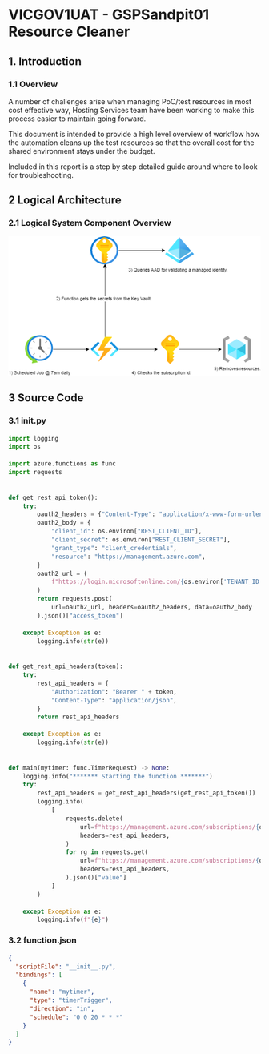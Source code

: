 # VICGOV1UAT - GSPSandpit01 Resource Cleaner
## 1. Introduction
### 1.1	Overview

A number of challenges arise when managing PoC/test resources in most cost effective way, Hosting Services team have been working to make this process easier to maintain going forward.

This document is intended to provide a high level overview of workflow how the automation cleans up the test resources so that the overall cost for the shared environment stays under the budget.

Included in this report is a step by step detailed guide around where to look for troubleshooting.




## 2 Logical Architecture
### 2.1	Logical System Component Overview
![Figure 1: Logical Architecture Overview](.\workflow.png)


## 3 Source Code
### 3.1 __init__.py
```python
import logging
import os

import azure.functions as func
import requests


def get_rest_api_token():
    try:
        oauth2_headers = {"Content-Type": "application/x-www-form-urlencoded"}
        oauth2_body = {
            "client_id": os.environ["REST_CLIENT_ID"],
            "client_secret": os.environ["REST_CLIENT_SECRET"],
            "grant_type": "client_credentials",
            "resource": "https://management.azure.com",
        }
        oauth2_url = (
            f"https://login.microsoftonline.com/{os.environ['TENANT_ID']}/oauth2/token"
        )
        return requests.post(
            url=oauth2_url, headers=oauth2_headers, data=oauth2_body
        ).json()["access_token"]

    except Exception as e:
        logging.info(str(e))


def get_rest_api_headers(token):
    try:
        rest_api_headers = {
            "Authorization": "Bearer " + token,
            "Content-Type": "application/json",
        }
        return rest_api_headers

    except Exception as e:
        logging.info(str(e))


def main(mytimer: func.TimerRequest) -> None:
    logging.info("******* Starting the function *******")
    try:
        rest_api_headers = get_rest_api_headers(get_rest_api_token())
        logging.info(
            [
                requests.delete(
                    url=f"https://management.azure.com/subscriptions/{os.environ['SUBSCRIPTION_ID']}/resourcegroups/{rg['name']}?api-version=2020-06-01",
                    headers=rest_api_headers,
                )
                for rg in requests.get(
                    url=f"https://management.azure.com/subscriptions/{os.environ['SUBSCRIPTION_ID']}/resourcegroups?api-version=2020-06-01",
                    headers=rest_api_headers,
                ).json()["value"]
            ]
        )

    except Exception as e:
        logging.info(f"{e}")

```
### 3.2 function.json
```json
{
  "scriptFile": "__init__.py",
  "bindings": [
    {
      "name": "mytimer",
      "type": "timerTrigger",
      "direction": "in",
      "schedule": "0 0 20 * * *"
    }
  ]
}
```
